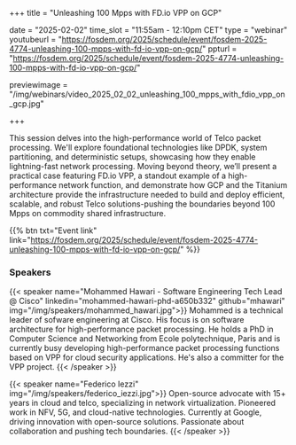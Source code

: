 +++
title = "Unleashing 100 Mpps with FD.io VPP on GCP"

date = "2025-02-02"
time_slot = "11:55am - 12:10pm CET"
type = "webinar"
youtubeurl = "https://fosdem.org/2025/schedule/event/fosdem-2025-4774-unleashing-100-mpps-with-fd-io-vpp-on-gcp/"
ppturl =  "https://fosdem.org/2025/schedule/event/fosdem-2025-4774-unleashing-100-mpps-with-fd-io-vpp-on-gcp/"

previewimage = "/img/webinars/video_2025_02_02_unleashing_100_mpps_with_fdio_vpp_on_gcp.jpg"

+++

This session delves into the high-performance world of Telco packet processing. We'll explore foundational technologies like DPDK, system partitioning, and deterministic setups, showcasing how they enable lightning-fast network processing. Moving beyond theory, we’ll present a practical case featuring FD.io VPP, a standout example of a high-performance network function, and demonstrate how GCP and the Titanium architecture provide the infrastructure needed to build and deploy efficient, scalable, and robust Telco solutions-pushing the boundaries beyond 100 Mpps on commodity shared infrastructure.

{{% btn txt="Event link" link="https://fosdem.org/2025/schedule/event/fosdem-2025-4774-unleashing-100-mpps-with-fd-io-vpp-on-gcp/" %}}

### Speakers

{{< speaker name="Mohammed Hawari - Software Engineering Tech Lead @ Cisco" linkedin="mohammed-hawari-phd-a650b332" github="mhawari" img="/img/speakers/mohammed_hawari.jpg">}}
Mohammed is a technical leader of sofware engineering at Cisco. His focus is on software architecture for high-performance packet processing. He holds a PhD in Computer Science and Networking from Ecole polytechnique, Paris and is currently busy developing high-performance packet processing functions based on VPP for cloud security applications. He's also a committer for the VPP project.
{{< /speaker >}}

{{< speaker name="Federico Iezzi" img="/img/speakers/federico_iezzi.jpg">}}
Open-source advocate with 15+ years in cloud and telco, specializing in network virtualization. Pioneered work in NFV, 5G, and cloud-native technologies. Currently at Google, driving innovation with open-source solutions. Passionate about collaboration and pushing tech boundaries.
{{< /speaker >}}


